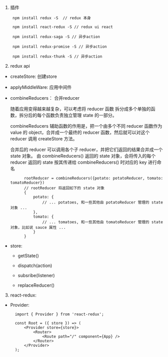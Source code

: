 1. 插件

        npm install redux -S  // redux 本身

        npm install react-redux -S // redux ui react

        npm install redux-saga -S // 异步action

        npm install redux-promise -S // 异步action

        npm install redux-thunk -S // 异步action

2. redux api

+ createStore: 创建store

+ applyMiddleWare: 应用中间件

+ combineReducers： 合并reducer

   随着应用变得越来越复杂，可以考虑将 reducer 函数 拆分成多个单独的函数，拆分后的每个函数负责独立管理 state 的一部分。

   combineReducers 辅助函数的作用是，把一个由多个不同 reducer 函数作为 value 的 object，合并成一个最终的 reducer 函数，然后就可以对这个 reducer 调用 createStore 方法。

   合并后的 reducer 可以调用各个子 reducer，并把它们返回的结果合并成一个 state 对象。 由 combineReducers() 返回的 state 对象，会将传入的每个 reducer 返回的 state 按其传递给 combineReducers() 时对应的 key 进行命名

            rootReducer = combineReducers({potato: potatoReducer, tomato: tomatoReducer})
            // rootReducer 将返回如下的 state 对象
            {
                potato: {
                    // ... potatoes, 和一些其他由 potatoReducer 管理的 state 对象 ... 
                },
                tomato: {
                    // ... tomatoes, 和一些其他由 tomatoReducer 管理的 state 对象，比如说 sauce 属性 ...
                }
            }

+ store: 

   + getState() 

   + dispatch(action)

   + subsribe(listener)

   + replaceReducer()

3. react-redux:

+ Provider: 

        import { Provider } from 'react-redux';

        const Root = ({ store }) => (
            <Provider store={store}>
                <Router>
                    <Route path="/" component={App} />
                </Router>
            </Provider>
        );